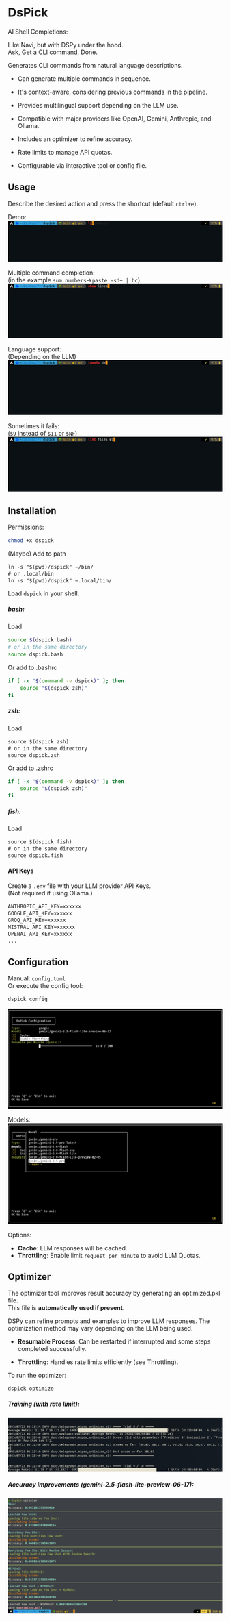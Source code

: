 # DsPick

AI Shell Completions:

Like Navi, but with DSPy under the hood.\
Ask, Get a CLI command, Done.

Generates CLI commands from natural language descriptions.

- Can generate multiple commands in sequence.

- It's context-aware, considering previous commands in the pipeline.

- Provides multilingual support depending on the LLM use.

- Compatible with major providers like OpenAI, Gemini, Anthropic, and Ollama.

- Includes an optimizer to refine accuracy.

- Rate limits to manage API quotas.

- Configurable via interactive tool or config file.


## Usage

Describe the desired action and press the shortcut (default `ctrl+e`).

Demo:
![demo](screens/demo.apng)

Multiple command completion:\
(in the example `sum numbers`→`paste -sd+ | bc`)
![multiple](screens/multiple.apng)

Language support:\
(Depending on the LLM)
![language](screens/language.apng)

Sometimes it fails:\
(`$9` instead of `$11` or `$NF`)
![fail](screens/not_perfect.apng)

## Installation

Permissions:
```bash
chmod +x dspick
```

(Maybe) Add to path
```
ln -s "$(pwd)/dspick" ~/bin/
# or .local/bin
ln -s "$(pwd)/dspick" ~.local/bin/
```


Load `dspick` in your shell.

##### bash:

Load
```bash
source $(dspick bash)
# or in the same directory
source dspick.bash
```

Or add to .bashrc

```bash
if [ -x "$(command -v dspick)" ]; then
	source "$(dspick zsh)"
fi
```

##### zsh:

Load
```shell
source $(dspick zsh)
# or in the same directory
source dspick.zsh
```

Or add to .zshrc

```bash
if [ -x "$(command -v dspick)" ]; then
	source "$(dspick zsh)"
fi
```

##### fish:

Load
```shell
source $(dspick fish)
# or in the same directory
source dspick.fish
```

#### API Keys

Create a `.env` file with your LLM provider API Keys.\
(Not required if using Ollama.)

```shell
ANTHROPIC_API_KEY=xxxxxx
GOOGLE_API_KEY=xxxxxx
GROQ_API_KEY=xxxxxx
MISTRAL_API_KEY=xxxxxx
OPENAI_API_KEY=xxxxxx
...
```

## Configuration

Manual: `config.toml`\
Or execute the config tool:

```bash
dspick config
```
![config](screens/config.png)

Models:
![models](screens/models.png)

Options:

- **Cache**: LLM responses will be cached.
- **Throttling**: Enable limit `request per minute` to avoid LLM Quotas.

## Optimizer

The optimizer tool improves result accuracy by generating an optimized.pkl file.\
This file is **automatically used if present**.

DSPy can refine prompts and examples to improve LLM responses. The optimization method may vary depending on the LLM being used.

- **Resumable Process**:  Can be restarted if interrupted and some steps completed successfully.

- **Throttling**: Handles rate limits efficiently (see Throttling).


To run the optimizer:
```shell
dspick optimize
```

##### Training (with rate limit):

![models](screens/training.png)

##### Accuracy improvements (gemini-2.5-flash-lite-preview-06-17):

![models](screens/optimizer.png)
